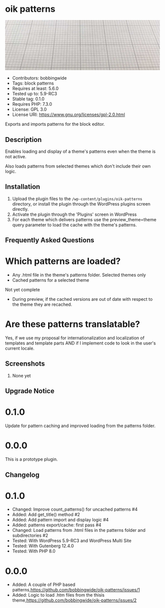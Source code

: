 # oik patterns 
![banner](assets/oik-patterns-banner-772x250.jpg)
* Contributors:      bobbingwide
* Tags:              block patterns
* Requires at least: 5.6.0
* Tested up to:      5.9-RC3
* Stable tag:        0.1.0
* Requires PHP:      7.3.0
* License:           GPL 3.0
* License URI:       https://www.gnu.org/licenses/gpl-2.0.html

Exports and imports patterns for the block editor.

## Description 
Enables loading and display of a theme's patterns even when the theme is not active.

Also loads patterns from selected themes which don't include their own logic.


## Installation 
1. Upload the plugin files to the `/wp-content/plugins/oik-patterns` directory, or install the plugin through the WordPress plugins screen directly.
1. Activate the plugin through the 'Plugins' screen in WordPress
1. For each theme which delivers patterns use the preview_theme=theme query parameter to load the cache with the theme's patterns.


## Frequently Asked Questions 

# Which patterns are loaded? 

- Any .html file in the theme's patterns folder. Selected themes only
- Cached patterns for a selected theme

Not yet complete

- During preview, if the cached versions are out of date with respect to the theme they are recached.


# Are these patterns translatable? 

Yes, if we use my proposal for internationalization and localization of templates and template parts
AND if I implement code to look in the user's current locale.


## Screenshots 

1. None yet


## Upgrade Notice 
# 0.1.0 
Update for pattern caching and improved loading from the patterns folder.

# 0.0.0 
This is a prototype plugin.


## Changelog 

# 0.1.0 
* Changed: Improve count_patterns() for uncached patterns #4
* Added: Add get_title() method #2
* Added: Add pattern import and display logic #4
* Added: patterns export/cache: first pass #4
* Changed: Load patterns from .html files in the patterns folder and subdirectories #2
* Tested: With WordPress 5.9-RC3 and WordPress Multi Site
* Tested: With Gutenberg 12.4.0
* Tested: With PHP 8.0

# 0.0.0 
* Added: A couple of PHP based patterns,https://github.com/bobbingwide/oik-patterns/issues/1
* Added: Logic to load .htm files from the thisis theme,https://github.com/bobbingwide/oik-patterns/issues/2
